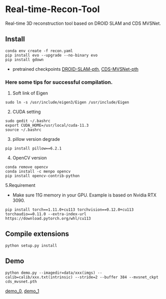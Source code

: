# Real-time-Recon-Tool
Real-time 3D reconstruction tool based on DROID SLAM and CDS MVSNet.

## Install
```shell
conda env create -f recon.yaml
pip install evo --upgrade --no-binary evo
pip install gdown
```

* pretrained checkpoints
[DROID-SLAM-pth](https://drive.google.com/file/d/1RvKCXebZ3gQw67eoOgiDzeoEhPAKBu4c/view?usp=sharing),
[CDS-MVSNet-pth](https://drive.google.com/file/d/1gKwyW8NnGQV7Xu5-EkRBvnDJGq4y83yg/view?usp=sharing)
### Here some tips for successful compilation.

1. Soft link of Eigen
```shell
sudo ln -s /usr/include/eigen3/Eigen /usr/include/Eigen
```
2. CUDA setting
```shell
sudo gedit ~/.bashrc
export CUDA_HOME=/usr/local/cuda-11.3
source ~/.bashrc
```
3. pillow version degrade
```shell
pip install pillow==6.2.1
```
4. OpenCV version
```shell
conda remove opencv
conda install -c menpo opencv
pip install opencv-contrib-python
```
5.Requirement
* Make sure 11G memory in your GPU. Example is based on Nvidia RTX 3090.
```shell
pip install torch==1.11.0+cu113 torchvision==0.12.0+cu113 torchaudio==0.11.0 --extra-index-url https://download.pytorch.org/whl/cu113
```

## Compile extensions
```shell
python setup.py install
```

## Demo
```shell
python demo.py --imagedir=data/xxx(imgs) --calib=calib/xxx.txt(intrinsic) --stride=2 --buffer 384 --mvsnet_ckpt cds_mvsnet.pth
```
[demo_0](https://www.youtube.com/watch?v=TY_y1AmOvuA),
[demo_1](https://www.youtube.com/watch?v=31lwz_Hn4Us)
